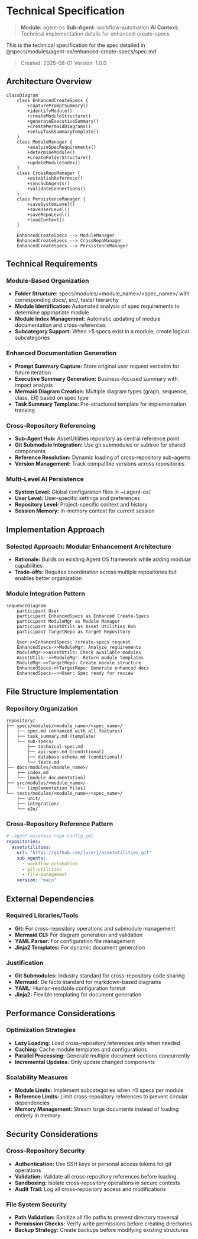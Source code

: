 # Technical Specification

> **Module:** agent-os
> **Sub-Agent:** workflow-automation
> **AI Context:** Technical implementation details for enhanced-create-specs

This is the technical specification for the spec detailed in @specs/modules/agent-os/enhanced-create-specs/spec.md

> Created: 2025-08-01
> Version: 1.0.0

## Architecture Overview

```mermaid
classDiagram
    class EnhancedCreateSpecs {
        +capturePromptSummary()
        +identifyModule()
        +createModuleStructure()
        +generateExecutiveSummary()
        +createMermaidDiagrams()
        +setupTaskSummaryTemplate()
    }
    class ModuleManager {
        +analyzeSpecRequirements()
        +determineModule()
        +createFolderStructure()
        +updateModuleIndex()
    }
    class CrossRepoManager {
        +establishReference()
        +syncSubAgents()
        +validateConnections()
    }
    class PersistenceManager {
        +saveSystemLevel()
        +saveUserLevel()
        +saveRepoLevel()
        +loadContext()
    }
    
    EnhancedCreateSpecs --> ModuleManager
    EnhancedCreateSpecs --> CrossRepoManager
    EnhancedCreateSpecs --> PersistenceManager
```

## Technical Requirements

### Module-Based Organization
- **Folder Structure:** specs/modules/<module_name>/<spec_name>/ with corresponding docs/, src/, tests/ hierarchy
- **Module Identification:** Automated analysis of spec requirements to determine appropriate module
- **Module Index Management:** Automatic updating of module documentation and cross-references
- **Subcategory Support:** When >5 specs exist in a module, create logical subcategories

### Enhanced Documentation Generation
- **Prompt Summary Capture:** Store original user request verbatim for future iteration
- **Executive Summary Generation:** Business-focused summary with impact analysis
- **Mermaid Diagram Creation:** Multiple diagram types (graph, sequence, class, ER) based on spec type
- **Task Summary Template:** Pre-structured template for implementation tracking

### Cross-Repository Referencing
- **Sub-Agent Hub:** AssetUtilities repository as central reference point
- **Git Submodule Integration:** Use git submodules or subtree for shared components
- **Reference Resolution:** Dynamic loading of cross-repository sub-agents
- **Version Management:** Track compatible versions across repositories

### Multi-Level AI Persistence
- **System Level:** Global configuration files in ~/.agent-os/
- **User Level:** User-specific settings and preferences
- **Repository Level:** Project-specific context and history
- **Session Memory:** In-memory context for current session

## Implementation Approach

### Selected Approach: Modular Enhancement Architecture
- **Rationale:** Builds on existing Agent OS framework while adding modular capabilities
- **Trade-offs:** Requires coordination across multiple repositories but enables better organization

### Module Integration Pattern

```mermaid
sequenceDiagram
    participant User
    participant EnhancedSpecs as Enhanced Create-Specs
    participant ModuleMgr as Module Manager
    participant AssetUtils as Asset Utilities Hub
    participant TargetRepo as Target Repository
    
    User->>EnhancedSpecs: /create-specs request
    EnhancedSpecs->>ModuleMgr: Analyze requirements
    ModuleMgr->>AssetUtils: Check available modules
    AssetUtils-->>ModuleMgr: Return module templates
    ModuleMgr->>TargetRepo: Create module structure
    EnhancedSpecs->>TargetRepo: Generate enhanced docs
    EnhancedSpecs-->>User: Spec ready for review
```

## File Structure Implementation

### Repository Organization
```
repository/
├── specs/modules/<module_name>/<spec_name>/
│   ├── spec.md (enhanced with all features)
│   ├── task_summary.md (template)
│   └── sub-specs/
│       ├── technical-spec.md
│       ├── api-spec.md (conditional)
│       ├── database-schema.md (conditional)
│       └── tests.md
├── docs/modules/<module_name>/
│   ├── index.md
│   └── [module documentation]
├── src/modules/<module_name>/
│   └── [implementation files]
└── tests/modules/<module_name>/<spec_name>/
    ├── unit/
    ├── integration/
    └── e2e/
```

### Cross-Repository Reference Pattern
```yaml
# .agent-os/cross-repo-config.yml
repositories:
  assetutilities:
    url: "https://github.com/[user]/assetutilities.git"
    sub_agents:
      - workflow-automation
      - git-utilities
      - file-management
    version: "main"
```

## External Dependencies

### Required Libraries/Tools
- **Git:** For cross-repository operations and submodule management
- **Mermaid CLI:** For diagram generation and validation
- **YAML Parser:** For configuration file management
- **Jinja2 Templates:** For dynamic document generation

### Justification
- **Git Submodules:** Industry standard for cross-repository code sharing
- **Mermaid:** De facto standard for markdown-based diagrams
- **YAML:** Human-readable configuration format
- **Jinja2:** Flexible templating for document generation

## Performance Considerations

### Optimization Strategies
- **Lazy Loading:** Load cross-repository references only when needed
- **Caching:** Cache module templates and configurations
- **Parallel Processing:** Generate multiple document sections concurrently
- **Incremental Updates:** Only update changed components

### Scalability Measures
- **Module Limits:** Implement subcategories when >5 specs per module
- **Reference Limits:** Limit cross-repository references to prevent circular dependencies
- **Memory Management:** Stream large documents instead of loading entirely in memory

## Security Considerations

### Cross-Repository Security
- **Authentication:** Use SSH keys or personal access tokens for git operations
- **Validation:** Validate all cross-repository references before loading
- **Sandboxing:** Isolate cross-repository operations in secure contexts
- **Audit Trail:** Log all cross-repository access and modifications

### File System Security
- **Path Validation:** Sanitize all file paths to prevent directory traversal
- **Permission Checks:** Verify write permissions before creating directories
- **Backup Strategy:** Create backups before modifying existing structures